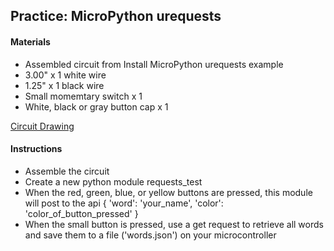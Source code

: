## Practice: MicroPython urequests

#### Materials
 - Assembled circuit from Install MicroPython urequests example
 - 3.00" x 1 white wire
 - 1.25" x 1 black wire
 - Small momemtary switch x 1
 - White, black or gray button cap x 1

[Circuit Drawing](lesson03-06.pdf)

#### Instructions
 - Assemble the circuit
 - Create a new python module requests_test
 - When the red, green, blue, or yellow buttons are pressed, this module will post to the api { 'word': 'your_name', 'color': 'color_of_button_pressed' }
 - When the small button is pressed, use a get request to retrieve all words and save them to a file ('words.json') on your microcontroller
